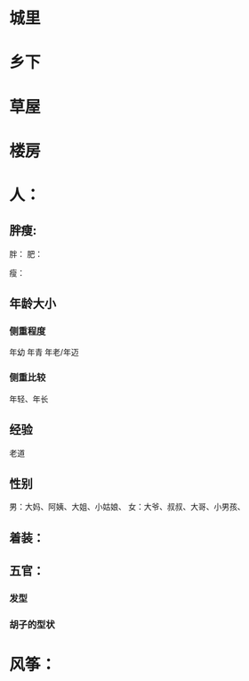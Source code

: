 # 城里
# 乡下

# 草屋
# 楼房
# 人：
## 胖瘦:

胖：
肥：

瘦：
## 年龄大小
### 侧重程度
年幼
年青
年老/年迈
### 侧重比较
年轻、年长

## 经验
老道

## 性别
男：大妈、阿姨、大姐、小姑娘、
女：大爷、叔叔、大哥、小男孩、

## 着装：

## 五官：
### 发型
### 胡子的型状

# 风筝：

